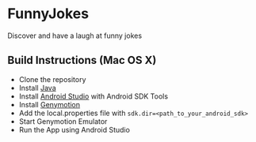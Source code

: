 FunnyJokes
==========

Discover and have a laugh at funny jokes

Build Instructions (Mac OS X)
-----------------------------

- Clone the repository
- Install [Java](https://java.com/en/download/help/download_options.xml)
- Install [Android Studio](http://developer.android.com/sdk/index.html) with Android SDK Tools
- Install [Genymotion](https://www.genymotion.com/)
- Add the local.properties file with `sdk.dir=<path_to_your_android_sdk>`
- Start Genymotion Emulator
- Run the App using Android Studio

